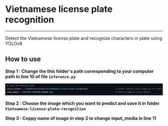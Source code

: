 # **Vietnamese license plate recognition**
---
 Detect the Vietnamese license plate and recognize characters in plate using YOLOv8
## How to use
**Step 1 : Change the this folder's path corresponding to your computer path in line 10 of file ```inference.py```** 

![](z4862050466900_4bf9c90db9e61c8bbf5add149774035a.jpg)

**Step 2 : Choose the image which you want to predict and save it in folder ```Vietnamese-license-plate-recognition```**

**Step 3 : Coppy name of image in step 2 to change input_media in line 11**
